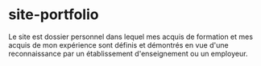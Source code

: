 # site-portfolio

Le site est dossier personnel dans lequel mes acquis de formation et mes acquis de mon expérience sont définis et démontrés en vue d'une reconnaissance par un établissement d'enseignement ou un employeur. 
